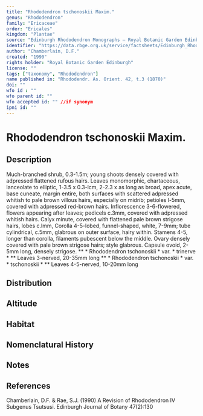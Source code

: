 ```yaml
---
title: "Rhododendron tschonoskii Maxim."
genus: "Rhododendron"
family: "Ericaceae"
order: "Ericales"
kingdom: "Plantae"
source: "Edinburgh Rhododendron Monographs – Royal Botanic Garden Edinburgh"
identifier: "https://data.rbge.org.uk/service/factsheets/Edinburgh_Rhododendron_Monographs.xhtml"
author: "Chamberlain, D.F."
created: "1990"
rights holder: "Royal Botanic Garden Edinburgh"
license: ""
tags: ["taxonomy", "Rhododendron"]
name published in: "Rhododendr. As. Orient. 42, t.3 (1870)"
doi: ""
wfo id : ""
wfo parent id: ""
wfo accepted id: "" //if synonym                      
ipni id: ""
---
```


                       

# Rhododendron tschonoskii Maxim.

## Description
Much-branched shrub, 0.3-1.5m; young shoots densely covered with adpressed flattened rufous hairs. Leaves monomorphic, chartaceous, lanceolate to elliptic, 1-3.5 x 0.3-lcm, 2-2.3 x as long as broad, apex acute, base cuneate, margin entire, both surfaces with scattered adpressed whitish to pale brown villous hairs, especially on midrib; petioles l-5mm, covered with adpressed red-brown hairs. Inflorescence 3-6-flowered, flowers appearing after leaves; pedicels c.3mm, covered with adpressed whitish hairs. Calyx minute, covered with flattened pale brown strigose hairs, lobes c.lmm, Corolla 4-5-lobed, funnel-shaped, white, 7-9mm; tube cylindrical, c.5mm, glabrous on outer surface, hairy within. Stamens 4-5, longer than corolla, filaments pubescent below the middle. Ovary densely covered with pale brown strigose hairs; style glabrous. Capsule ovoid, 2-5mm long, densely strigose. ** * Rhododendron tschonoskii * var. * trinerve * ** Leaves 3-nerved, 20-35mm long ** * Rhododendron tschonoskii * var. * tschonoskii * ** Leaves 4-5-nerved, 10-20mm long

## Distribution


## Altitude


## Habitat


## Nomenclatural History

                       
## Notes


## References

Chamberlain, D.F. & Rae, S.J. (1990) A Revision of Rhododendron IV Subgenus Tsutsusi. Edinburgh Journal of Botany 47(2):130

